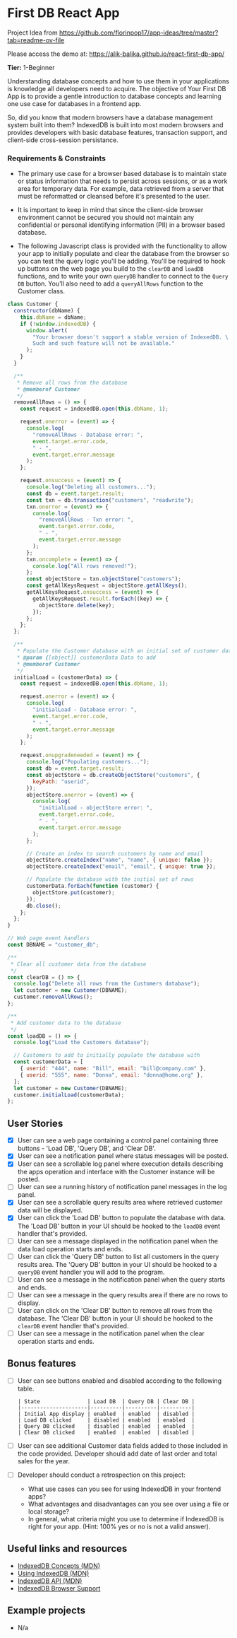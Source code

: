 # First DB React App

Project Idea from https://github.com/florinpop17/app-ideas/tree/master?tab=readme-ov-file

Please access the demo at: https://alik-balika.github.io/react-first-db-app/

**Tier:** 1-Beginner

Understanding database concepts and how to use them in your applications is
knowledge all developers need to acquire. The objective of Your First DB App
is to provide a gentle introduction to database concepts and learning one
use case for databases in a frontend app.

So, did you know that modern browsers have a database management system
built into them? IndexedDB is built into most modern browsers and provides
developers with basic database features, transaction support, and client-side
cross-session persistance.

### Requirements & Constraints

- The primary use case for a browser based database is to maintain state or
  status information that needs to persist across sessions, or as a work area
  for temporary data. For example, data retrieved from a server that must be
  reformatted or cleansed before it's presented to the user.

- It is important to keep in mind that since the client-side browser
  environment cannot be secured you should not maintain any confidential or
  personal identifying information (PII) in a browser based database.

- The following Javascript class is provided with the functionality to allow
  your app to initially populate and clear the database from the browser so you
  can test the query logic you'll be adding. You'll be required to hook up
  buttons on the web page you build to the `clearDB` and `loadDB` functions, and
  to write your own `queryDB` handler to connect to the `Query DB` button. You'll
  also need to add a `queryAllRows` function to the Customer class.

```js
class Customer {
  constructor(dbName) {
    this.dbName = dbName;
    if (!window.indexedDB) {
      window.alert(
        "Your browser doesn't support a stable version of IndexedDB. \
        Such and such feature will not be available."
      );
    }
  }

  /**
   * Remove all rows from the database
   * @memberof Customer
   */
  removeAllRows = () => {
    const request = indexedDB.open(this.dbName, 1);

    request.onerror = (event) => {
      console.log(
        "removeAllRows - Database error: ",
        event.target.error.code,
        " - ",
        event.target.error.message
      );
    };

    request.onsuccess = (event) => {
      console.log("Deleting all customers...");
      const db = event.target.result;
      const txn = db.transaction("customers", "readwrite");
      txn.onerror = (event) => {
        console.log(
          "removeAllRows - Txn error: ",
          event.target.error.code,
          " - ",
          event.target.error.message
        );
      };
      txn.oncomplete = (event) => {
        console.log("All rows removed!");
      };
      const objectStore = txn.objectStore("customers");
      const getAllKeysRequest = objectStore.getAllKeys();
      getAllKeysRequest.onsuccess = (event) => {
        getAllKeysRequest.result.forEach((key) => {
          objectStore.delete(key);
        });
      };
    };
  };

  /**
   * Populate the Customer database with an initial set of customer data
   * @param {[object]} customerData Data to add
   * @memberof Customer
   */
  initialLoad = (customerData) => {
    const request = indexedDB.open(this.dbName, 1);

    request.onerror = (event) => {
      console.log(
        "initialLoad - Database error: ",
        event.target.error.code,
        " - ",
        event.target.error.message
      );
    };

    request.onupgradeneeded = (event) => {
      console.log("Populating customers...");
      const db = event.target.result;
      const objectStore = db.createObjectStore("customers", {
        keyPath: "userid",
      });
      objectStore.onerror = (event) => {
        console.log(
          "initialLoad - objectStore error: ",
          event.target.error.code,
          " - ",
          event.target.error.message
        );
      };

      // Create an index to search customers by name and email
      objectStore.createIndex("name", "name", { unique: false });
      objectStore.createIndex("email", "email", { unique: true });

      // Populate the database with the initial set of rows
      customerData.forEach(function (customer) {
        objectStore.put(customer);
      });
      db.close();
    };
  };
}

// Web page event handlers
const DBNAME = "customer_db";

/**
 * Clear all customer data from the database
 */
const clearDB = () => {
  console.log("Delete all rows from the Customers database");
  let customer = new Customer(DBNAME);
  customer.removeAllRows();
};

/**
 * Add customer data to the database
 */
const loadDB = () => {
  console.log("Load the Customers database");

  // Customers to add to initially populate the database with
  const customerData = [
    { userid: "444", name: "Bill", email: "bill@company.com" },
    { userid: "555", name: "Donna", email: "donna@home.org" },
  ];
  let customer = new Customer(DBNAME);
  customer.initialLoad(customerData);
};
```

## User Stories

- [x] User can see a web page containing a control panel containing three
      buttons - 'Load DB', 'Query DB', and 'Clear DB'.
- [x] User can see a notification panel where status messages will be posted.
- [x] User can see a scrollable log panel where execution details describing
      the apps operation and interface with the Customer instance will be posted.
- [ ] User can see a running history of notification panel messages in the log
      panel.
- [x] User can see a scrollable query results area where retrieved customer
      data will be displayed.
- [x] User can click the 'Load DB' button to populate the database with data.
      The 'Load DB' button in your UI should be hooked to the `loadDB` event handler
      that's provided.
- [ ] User can see a message displayed in the notification panel when the
      data load operation starts and ends.
- [ ] User can click the 'Query DB' button to list all customers in the query
      results area. The 'Query DB' button in your UI should be hooked to a `queryDB`
      event handler you will add to the program.
- [ ] User can see a message in the notification panel when the query starts
      and ends.
- [ ] User can see a message in the query results area if there are no rows
      to display.
- [ ] User can click on the 'Clear DB' button to remove all rows from the
      database. The 'Clear DB' button in your UI should be hooked to the `clearDB`
      event handler that's provided.
- [ ] User can see a message in the notification panel when the clear
      operation starts and ends.

## Bonus features

- [ ] User can see buttons enabled and disabled according to the following
      table.

      | State               | Load DB  | Query DB | Clear DB |
      |---------------------|----------|----------|----------|
      | Initial App display | enabled  | enabled  | disabled |
      | Load DB clicked     | disabled | enabled  | enabled  |
      | Query DB clicked    | disabled | enabled  | enabled  |
      | Clear DB clicked    | enabled  | enabled  | disabled |

- [ ] User can see additional Customer data fields added to those included
      in the code provided. Developer should add date of last order and total sales
      for the year.
- [ ] Developer should conduct a retrospection on this project:
  - What use cases can you see for using IndexedDB in your frontend apps?
  - What advantages and disadvantages can you see over using a file or
    local storage?
  - In general, what criteria might you use to determine if IndexedDB is right
    for your app. (Hint: 100% yes or no is not a valid answer).

## Useful links and resources

- [IndexedDB Concepts (MDN)](http://tinyw.in/7TIr)
- [Using IndexedDB (MDN)](http://tinyw.in/w6k0)
- [IndexedDB API (MDN)](http://tinyw.in/GqnF)
- [IndexedDB Browser Support](https://caniuse.com/#feat=indexeddb)

## Example projects

- N/a
